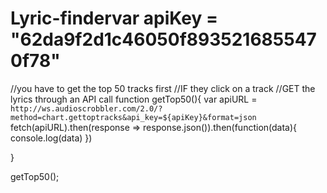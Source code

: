 # Lyric-findervar apiKey = "62da9f2d1c46050f8935216855470f78"


//you have to get the top 50 tracks first
//IF they click on a track
//GET the lyrics through an API call
function getTop50(){
    var apiURL = `http://ws.audioscrobbler.com/2.0/?method=chart.gettoptracks&api_key=${apiKey}&format=json`
    fetch(apiURL).then(response => response.json()).then(function(data){
        console.log(data)
    })
    
}


getTop50();
